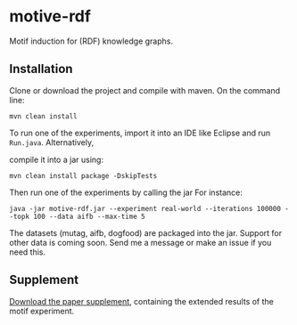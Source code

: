 # motive-rdf

Motif induction for (RDF) knowledge graphs. 

## Installation

Clone or download the project and compile with maven. On the command line:
```
mvn clean install
```

To run one of the experiments, import it into an IDE like Eclipse and run ```Run.java```. Alternatively,

compile it into a jar using:
```
mvn clean install package -DskipTests
```

Then run one of the experiments by calling the jar For instance:
```
java -jar motive-rdf.jar --experiment real-world --iterations 100000 --topk 100 --data aifb --max-time 5
```

The datasets (mutag, aifb, dogfood) are packaged into the jar. Support for other data is coming soon. Send me a message or make an issue if you need this.

## Supplement

[Download the paper supplement](supplement.pdf), containing the extended results 
of the motif experiment.